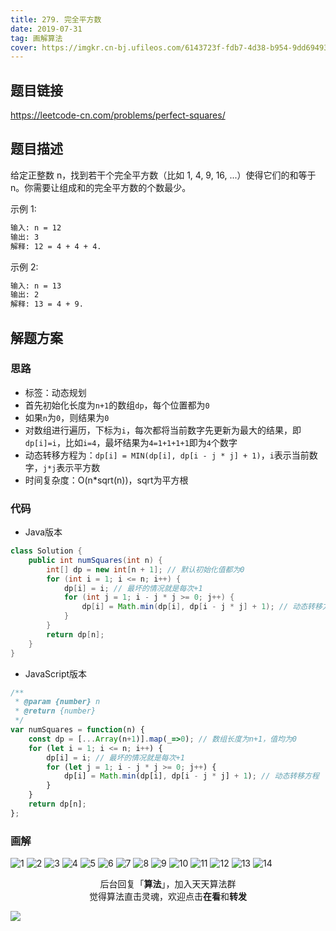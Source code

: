 ```yaml
---
title: 279. 完全平方数
date: 2019-07-31
tag: 画解算法
cover: https://imgkr.cn-bj.ufileos.com/6143723f-fdb7-4d38-b954-9dd6949319d3.png
---
```


## 题目链接

https://leetcode-cn.com/problems/perfect-squares/

## 题目描述

给定正整数 n，找到若干个完全平方数（比如 1, 4, 9, 16, ...）使得它们的和等于 n。你需要让组成和的完全平方数的个数最少。

示例 1:

```bash
输入: n = 12
输出: 3 
解释: 12 = 4 + 4 + 4.
```

示例 2:

```bash
输入: n = 13
输出: 2
解释: 13 = 4 + 9.
```

## 解题方案

### 思路

- 标签：动态规划
- 首先初始化长度为`n+1`的数组`dp`，每个位置都为`0`
- 如果`n`为`0`，则结果为`0`
- 对数组进行遍历，下标为`i`，每次都将当前数字先更新为最大的结果，即`dp[i]=i`，比如`i=4`，最坏结果为`4=1+1+1+1`即为`4`个数字
- 动态转移方程为：`dp[i] = MIN(dp[i], dp[i - j * j] + 1)`，`i`表示当前数字，`j*j`表示平方数
- 时间复杂度：O(n*sqrt(n))，sqrt为平方根

### 代码

- Java版本

```Java
class Solution {
    public int numSquares(int n) {
        int[] dp = new int[n + 1]; // 默认初始化值都为0
        for (int i = 1; i <= n; i++) {
            dp[i] = i; // 最坏的情况就是每次+1
            for (int j = 1; i - j * j >= 0; j++) { 
                dp[i] = Math.min(dp[i], dp[i - j * j] + 1); // 动态转移方程
            }
        }
        return dp[n];
    }
}
```

- JavaScript版本

```JavaScript
/**
 * @param {number} n
 * @return {number}
 */
var numSquares = function(n) {
    const dp = [...Array(n+1)].map(_=>0); // 数组长度为n+1，值均为0
    for (let i = 1; i <= n; i++) {
        dp[i] = i; // 最坏的情况就是每次+1
        for (let j = 1; i - j * j >= 0; j++) { 
            dp[i] = Math.min(dp[i], dp[i - j * j] + 1); // 动态转移方程
        }
    }
    return dp[n];
};
```


### 画解

![1](https://imgkr.cn-bj.ufileos.com/86a50190-d772-44c8-82c7-9147667d27c5.png)
![2](https://imgkr.cn-bj.ufileos.com/c5a600dd-0d4a-49da-87dc-ede3cb2cf2b8.png)
![3](https://imgkr.cn-bj.ufileos.com/7c1c5b9a-49ba-4aa7-a992-44cb4c3f59a8.png)
![4](https://imgkr.cn-bj.ufileos.com/cc9dbe52-b28a-4cac-960f-1229d631bda2.png)
![5](https://imgkr.cn-bj.ufileos.com/98f10e78-2d45-4cb8-b913-ba279aed16cb.png)
![6](https://imgkr.cn-bj.ufileos.com/17165983-7be5-4eb4-980c-5d6d34a49d10.png)
![7](https://imgkr.cn-bj.ufileos.com/802ea294-437c-4da2-bdb4-200b0afaf986.png)
![8](https://imgkr.cn-bj.ufileos.com/91bbd302-f5ff-4e8a-b167-260dc6c5981b.png)
![9](https://imgkr.cn-bj.ufileos.com/bdbdf868-901e-43e2-b9a3-e6b1fe6167aa.png)
![10](https://imgkr.cn-bj.ufileos.com/a20ab243-a56a-4e9e-8cda-662d153ad6c3.png)
![11](https://imgkr.cn-bj.ufileos.com/b11f936d-4748-4490-b61e-128b2c3ffa6c.png)
![12](https://imgkr.cn-bj.ufileos.com/11836ccc-03ee-4adf-80ee-4c999b1fde2b.png)
![13](https://imgkr.cn-bj.ufileos.com/72b7d0f5-d59d-4551-a056-9ceed64919af.png)
![14](https://imgkr.cn-bj.ufileos.com/6143723f-fdb7-4d38-b954-9dd6949319d3.png)


<span style="display:block;text-align:center;">后台回复「<strong>算法</strong>」，加入天天算法群</span>
<span style="display:block;text-align:center;">觉得算法直击灵魂，欢迎点击<strong>在看</strong>和<strong>转发</strong></span>

![](https://imgkr.cn-bj.ufileos.com/f3e6917b-991c-4ef5-a29a-bb5d9af1273a.gif)